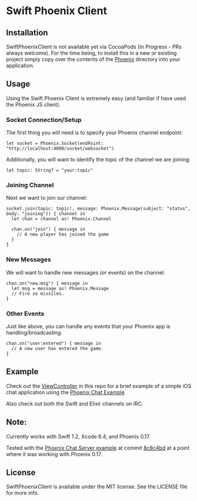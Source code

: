 Swift Phoenix Client
====================

## Installation

SwiftPhoenixClient is not available yet via CocoaPods (In Progress - PRs always welcome). For the time being, to install this in a new or existing project simply copy over the contents of the [Phoenix](https://github.com/davidstump/SwiftPhoenixClient/tree/master/SwiftPhoenix/Phoenix) directory into your application.

## Usage

Using the Swift Phoenix Client is extremely easy (and familiar if have used the Phoenix JS client).

### Socket Connection/Setup

The first thing you will need is to specify your Phoenix channel endpoint:

```
let socket = Phoenix.Socket(endPoint: "http://localhost:4000/socket/websocket")
```

Additionally, you will want to identify the topic of the channel we are joining:

```
let topic: String? = "your:topic"
```

### Joining Channel

Next we want to join our channel:

```
socket.join(topic: topic!, message: Phoenix.Message(subject: "status", body: "joining")) { channel in
  let chan = channel as! Phoenix.Channel

  chan.on("join") { message in
    // A new player has joined the game
  }
}
```

### New Messages

We will want to handle new messages (or events) on the channel:

```
chan.on("new:msg") { message in
  let msg = message as! Phoenix.Message
  // Fire ze missiles.
}
```

### Other Events

Just like above,  you can handle any events that your Phoenix app is handling/broadcasting.

```
chan.on("user:entered") { message in
  // A new user has entered the game.
}
```

## Example

Check out the [ViewController](https://github.com/davidstump/SwiftPhoenixClient/blob/master/SwiftPhoenix/ViewController.swift) in this repo for a brief example of a simple iOS chat application using the [Phoenix Chat Example](https://github.com/chrismccord/phoenix_chat_example)

Also check out both the Swift and Elixir channels on IRC.

## Note:

Currently works with Swift 1.2, Xcode 6.4, and Phoenix 0.17.

Tested with the [Phoenix Chat Server example](https://github.com/chrismccord/phoenix_chat_example) at commit [8c8c4bd](https://github.com/chrismccord/phoenix_chat_example/commit/8c8c4bd265e0519077344c942fb870a15aaac7d0) at a point where it was working with Phoenix 0.17.

## License

SwiftPhoenixClient is available under the MIT license. See the LICENSE file for more info.